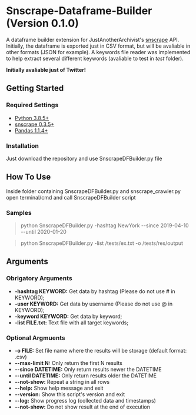 # Snscrape-Dataframe-Builder (Version 0.1.0)
A dataframe builder extension for JustAnotherArchivist's [snscrape](https://github.com/JustAnotherArchivist/snscrape) API. Initially, the dataframe is exported just in CSV format, but will be avaliable in other formats (JSON for example). A keywords file reader was implemented to help extract several different keywords (avaliable to test in *test* folder). 

**Initially avaliable just of Twitter!**

## Getting Started
### Required Settings
- [Python 3.8.5+](https://www.python.org/download/releases/3.0/)
- [snscrape 0.3.5+](https://github.com/JustAnotherArchivist/snscrape)
- [Pandas 1.1.4+](https://pandas.pydata.org/)

### Installation
Just download the repository and use SnscrapeDFBuilder.py file

## How To Use
Inside folder containing SnscrapeDFBuilder.py and snscrape_crawler.py open terminal/cmd and call SnscrapeDFBuilder script

### Samples
> python SnscrapeDFBuilder.py -hashtag NewYork --since 2019-04-10 --until 2020-01-20

> python SnscrapeDFBuilder.py -list /tests/ex.txt -o /tests/res/output

## Arguments

### Obrigatory Arguments
- **-hashtag KEYWORD:** Get data by hashtag (Please do not use # in KEYWORD);
- **-user KEYWORD:** Get data by username (Please do not use @ in KEYWORD);
- **-keyword KEYWORD:** Get data by keyword;
- **-list FILE.txt:** Text file with all target keywords;

### Optional Argmuents
- **-o FILE:** Set file name where the results will be storage (default format: .csv)
- **--max-limit N:** Only return the first N results
- **--since DATETIME:** Only return results newer the DATETIME
- **--until DATETIME:** Only return results older the DATETIME
- **--not-show:** Repeat a string in all rows
- **--help:** Show help message and exit
- **--version:** Show this script's version and exit
- **--log:** Show progress log (collected data and timestamps)
- **--not-show:** Do not show result at the end of execution

